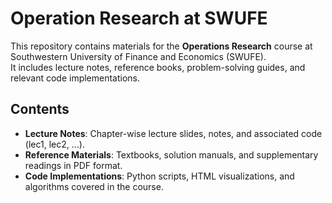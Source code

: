 # Operation Research at SWUFE

This repository contains materials for the **Operations Research** course at Southwestern University of Finance and Economics (SWUFE).  
It includes lecture notes, reference books, problem-solving guides, and relevant code implementations.

## Contents

- **Lecture Notes**: Chapter-wise lecture slides, notes, and associated code (lec1, lec2, …).
- **Reference Materials**: Textbooks, solution manuals, and supplementary readings in PDF format.
- **Code Implementations**: Python scripts, HTML visualizations, and algorithms covered in the course.
